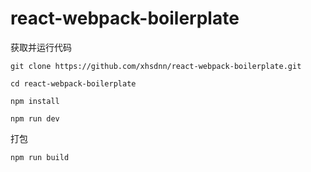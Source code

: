 # react-webpack-boilerplate

获取并运行代码

```
git clone https://github.com/xhsdnn/react-webpack-boilerplate.git

cd react-webpack-boilerplate

npm install

npm run dev
```

打包

```
npm run build
```